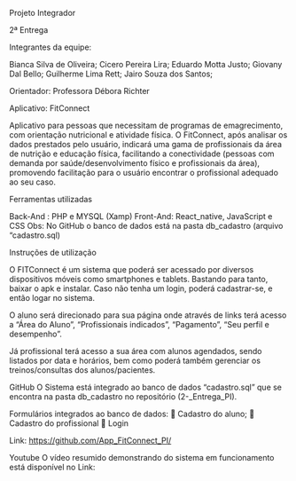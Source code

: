 Projeto Integrador

2ª Entrega

Integrantes da equipe:

Bianca Silva de Oliveira; Cicero Pereira Lira; Eduardo Motta Justo; Giovany Dal Bello; Guilherme Lima Rett; Jairo Souza dos Santos;

Orientador: Professora Débora Richter

Aplicativo: FitConnect

Aplicativo para pessoas que necessitam de programas de emagrecimento, com orientação nutricional e atividade física. O FitConnect, após analisar os dados prestados pelo usuário, indicará uma gama de profissionais da área de nutrição e educação física, facilitando a conectividade (pessoas com demanda por saúde/desenvolvimento físico e profissionais da área), promovendo facilitação para o usuário encontrar o profissional adequado ao seu caso.

Ferramentas utilizadas

Back-And : PHP e MYSQL (Xamp)
Front-And: React_native, JavaScript e CSS 
Obs: No GitHub o banco de dados está na pasta db_cadastro (arquivo “cadastro.sql)


Instruções de utilização

O FITConnect é um sistema que poderá ser acessado por diversos dispositivos móveis como smartphones e tablets. Bastando para tanto, baixar o apk e instalar. Caso não tenha um login, poderá cadastrar-se, e então logar no sistema.

O aluno será direcionado para sua página onde através de links terá acesso a “Área do Aluno”, “Profissionais indicados”, “Pagamento”, “Seu perfil e desempenho”.

Já profissional terá acesso a sua área com alunos agendados, sendo listados por data e horários, bem como poderá também gerenciar os treinos/consultas dos alunos/pacientes.

GitHub O Sistema está integrado ao banco de dados “cadastro.sql” que se encontra na pasta db_cadastro no repositório (2-_Entrega_PI).

Formulários integrados ao banco de dados:  Cadastro do aluno;  Cadastro do profissional  Login

Link: https://github.com/App_FitConnect_PI/

Youtube O vídeo resumido demonstrando do sistema em funcionamento está disponível no Link: 


